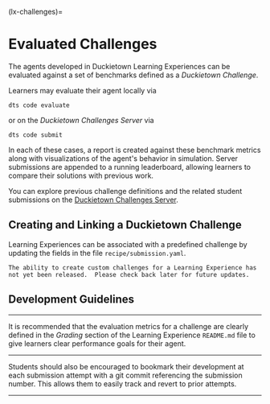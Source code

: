 (lx-challenges)=
# Evaluated Challenges

The agents developed in Duckietown Learning Experiences can be evaluated against a set of benchmarks defined as a _Duckietown Challenge_.

Learners may evaluate their agent locally via 

    dts code evaluate

or on the _Duckietown Challenges Server_ via 

    dts code submit

In each of these cases, a report is created against these benchmark metrics along with visualizations of the agent's behavior in simulation.  Server submissions are appended to a running leaderboard, allowing learners to compare their solutions with previous work.

You can explore previous challenge definitions and the related student submissions on the [Duckietown Challenges Server](https://challenges.duckietown.org).

## Creating and Linking a Duckietown Challenge

Learning Experiences can be associated with a predefined challenge by updating the fields in the file `recipe/submission.yaml`.

```{attention}
The ability to create custom challenges for a Learning Experience has not yet been released.  Please check back later for future updates.
```

## Development Guidelines

---

It is recommended that the evaluation metrics for a challenge are clearly defined in the *Grading* section of the Learning Experience `README.md` file to give learners clear performance goals for their agent.

---

Students should also be encouraged to bookmark their development at each submission attempt with a git commit referencing the submission number.  This allows them to easily track and revert to prior attempts.

---
